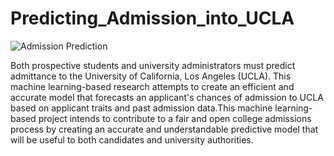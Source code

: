 # Predicting_Admission_into_UCLA
![Admission Prediction](https://github.com/Kousikjami/Predicting_Admission_into_UCLA/assets/121508643/5b10c66f-3f48-490f-a541-da5d6a0e1652)


Both prospective students and university administrators must predict admittance to the University of California, Los Angeles (UCLA). This machine learning-based research attempts to create an efficient and accurate model that forecasts an applicant's chances of admission to UCLA based on applicant traits and past admission data.This machine learning-based project intends to contribute to a fair and open college admissions process by creating an accurate and understandable predictive model that will be useful to both candidates and university authorities.

